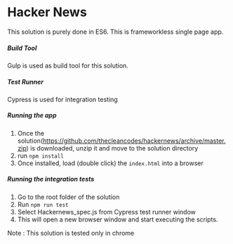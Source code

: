 # Hacker News

This solution is purely done in ES6. This is frameworkless single page app.
##### Build Tool
Gulp is used as build tool for this solution.
##### Test Runner
Cypress is used for integration testing
##### Running the app
1) Once the solution(https://github.com/thecleancodes/hackernews/archive/master.zip) is downloaded, unzip it and move to the solution directory
2) run ```npm install```
3) Once installed, load (double click) the ```index.html``` into a browser
##### Running the integration tests
 1) Go to the root folder of the solution
 2) Run ```npm run test```
 3) Select Hackernews_spec.js from Cypress test runner window
 4) This will open a new browser window and start executing the scripts.

Note : This solution is tested only in chrome
